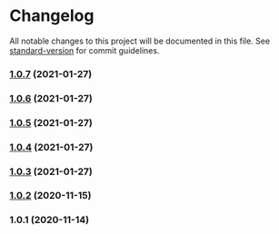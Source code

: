 # Changelog

All notable changes to this project will be documented in this file. See [standard-version](https://github.com/conventional-changelog/standard-version) for commit guidelines.

### [1.0.7](https://github.com/sickred/bhtbot/compare/v1.0.6...v1.0.7) (2021-01-27)

### [1.0.6](https://github.com/sickred/bhtbot/compare/v1.0.5...v1.0.6) (2021-01-27)

### [1.0.5](https://github.com/sickred/bhtbot/compare/v1.0.4...v1.0.5) (2021-01-27)

### [1.0.4](https://github.com/sickred/bhtbot/compare/v1.0.3...v1.0.4) (2021-01-27)

### [1.0.3](https://github.com/sickred/bhtbot/compare/v1.0.2...v1.0.3) (2021-01-27)

### [1.0.2](https://github.com/sickred/bhtbot/compare/v1.0.1...v1.0.2) (2020-11-15)

### 1.0.1 (2020-11-14)
